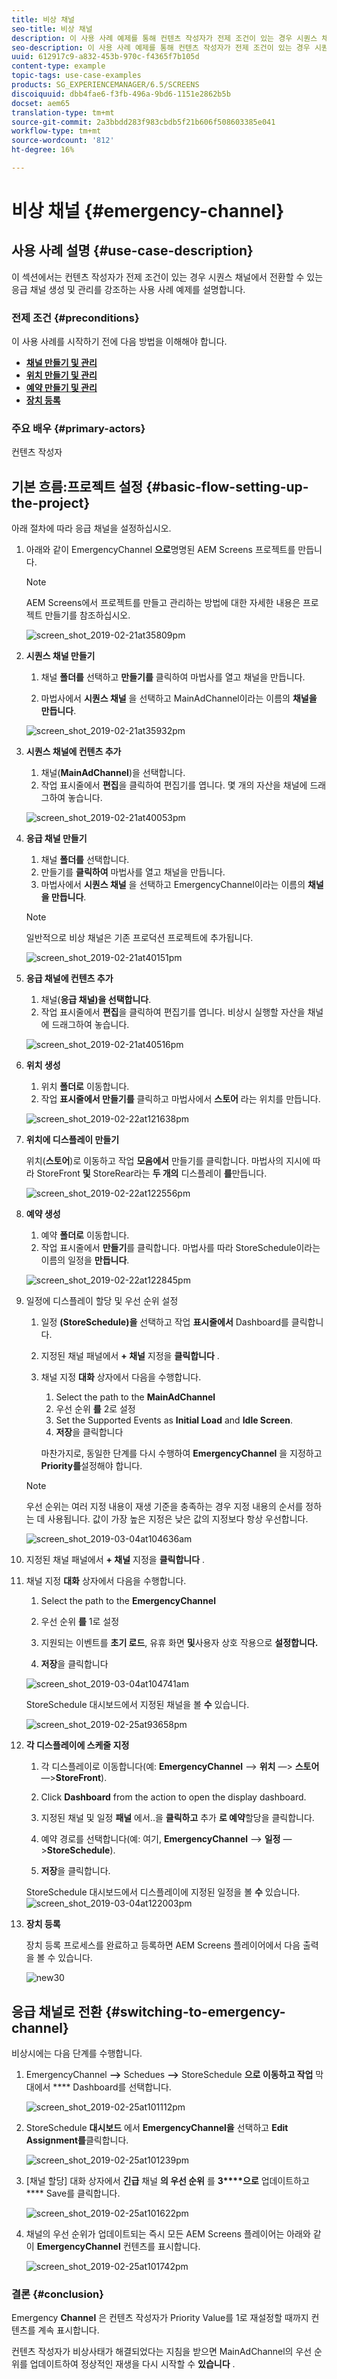 ```yaml
---
title: 비상 채널
seo-title: 비상 채널
description: 이 사용 사례 예제를 통해 컨텐츠 작성자가 전제 조건이 있는 경우 시퀀스 채널에서 전환할 수 있는 응급 채널을 만들고 관리하는 방법을 살펴보십시오.
seo-description: 이 사용 사례 예제를 통해 컨텐츠 작성자가 전제 조건이 있는 경우 시퀀스 채널에서 전환할 수 있는 응급 채널을 만들고 관리하는 방법을 살펴보십시오.
uuid: 612917c9-a832-453b-970c-f4365f7b105d
content-type: example
topic-tags: use-case-examples
products: SG_EXPERIENCEMANAGER/6.5/SCREENS
discoiquuid: dbb4fae6-f3fb-496a-9bd6-1151e2862b5b
docset: aem65
translation-type: tm+mt
source-git-commit: 2a3bbdd283f983cbdb5f21b606f508603385e041
workflow-type: tm+mt
source-wordcount: '812'
ht-degree: 16%

---
```



# 비상 채널 {#emergency-channel}

## 사용 사례 설명 {#use-case-description}

이 섹션에서는 컨텐츠 작성자가 전제 조건이 있는 경우 시퀀스 채널에서 전환할 수 있는 응급 채널 생성 및 관리를 강조하는 사용 사례 예제를 설명합니다.

### 전제 조건 {#preconditions}

이 사용 사례를 시작하기 전에 다음 방법을 이해해야 합니다.

* **[채널 만들기 및 관리](managing-channels.md)**
* **[위치 만들기 및 관리](managing-locations.md)**
* **[예약 만들기 및 관리](managing-schedules.md)**
* **[장치 등록](device-registration.md)**

### 주요 배우 {#primary-actors}

컨텐츠 작성자

## 기본 흐름:프로젝트 설정 {#basic-flow-setting-up-the-project}

아래 절차에 따라 응급 채널을 설정하십시오.

1. 아래와 같이 EmergencyChannel **으로**&#x200B;명명된 AEM Screens 프로젝트를 만듭니다.

   >[!NOTE]
   >AEM Screens에서 프로젝트를 만들고 관리하는 방법에 대한 자세한 내용은 프로젝트 만들기를 참조하십시오.

   ![screen_shot_2019-02-21at35809pm](assets/screen_shot_2019-02-21at35809pm.png)

1. **시퀀스 채널 만들기**

   1. 채널 **폴더를** 선택하고 **만들기를** 클릭하여 마법사를 열고 채널을 만듭니다.

   1. 마법사에서 **시퀀스 채널** 을 선택하고 MainAdChannel이라는 이름의 **채널을 만듭니다**.

   ![screen_shot_2019-02-21at35932pm](assets/screen_shot_2019-02-21at35932pm.png)

1. **시퀀스 채널에 컨텐츠 추가**

   1. 채널(**MainAdChannel**)을 선택합니다.
   1. 작업 표시줄에서 **편집**&#x200B;을 클릭하여 편집기를 엽니다. 몇 개의 자산을 채널에 드래그하여 놓습니다.

   ![screen_shot_2019-02-21at40053pm](assets/screen_shot_2019-02-21at40053pm.png)

1. **응급 채널 만들기**

   1. 채널 **폴더를** 선택합니다.
   1. 만들기를 **클릭하여** 마법사를 열고 채널을 만듭니다.
   1. 마법사에서 **시퀀스 채널** 을 선택하고 EmergencyChannel이라는 이름의 **채널을 만듭니다**.

   >[!NOTE]
   >
   >일반적으로 비상 채널은 기존 프로덕션 프로젝트에 추가됩니다.

   ![screen_shot_2019-02-21at40151pm](assets/screen_shot_2019-02-21at40151pm.png)

1. **응급 채널에 컨텐츠 추가**

   1. 채널(**응급 채널)을 선택합니다**.
   1. 작업 표시줄에서 **편집**&#x200B;을 클릭하여 편집기를 엽니다. 비상시 실행할 자산을 채널에 드래그하여 놓습니다.

   ![screen_shot_2019-02-21at40516pm](assets/screen_shot_2019-02-21at40516pm.png)

1. **위치 생성**

   1. 위치 **폴더로** 이동합니다.
   1. 작업 **표시줄에서 만들기를** 클릭하고 마법사에서 **스토어** 라는 위치를 만듭니다.

   ![screen_shot_2019-02-22at121638pm](assets/screen_shot_2019-02-22at121638pm.png)

1. **위치에 디스플레이 만들기**

   위치(**스토어**)로 이동하고 작업 **모음에서** 만들기를 클릭합니다. 마법사의 지시에 따라 StoreFront **및** StoreRear라는 **두 개의** 디스플레이 **를**&#x200B;만듭니다.

   ![screen_shot_2019-02-22at122556pm](assets/screen_shot_2019-02-22at122556pm.png)

1. **예약 생성**

   1. 예약 **폴더로** 이동합니다.
   1. 작업 표시줄에서 **만들기**&#x200B;를 클릭합니다. 마법사를 따라 StoreSchedule이라는 이름의 일정을 **만듭니다**.

   ![screen_shot_2019-02-22at122845pm](assets/screen_shot_2019-02-22at122845pm.png)

1. 일정에 디스플레이 할당 및 우선 순위 설정

   1. 일정 **(StoreSchedule)을** 선택하고 작업 **표시줄에서** Dashboard를 클릭합니다.

   1. 지정된 채널 패널에서 **+ 채널** 지정을 **클릭합니다** .

   1. 채널 지정 **대화** 상자에서 다음을 수행합니다.

      1. Select the path to the **MainAdChannel**
      1. 우선 순위 **를** 2로 설정
      1. Set the Supported Events as **Initial Load** and **Idle Screen**.
      1. **저장**&#x200B;을 클릭합니다

      마찬가지로, 동일한 단계를 다시 수행하여 **EmergencyChannel** 을 지정하고 **Priority를**&#x200B;설정해야 합니다.
   >[!NOTE]
   >
   >우선 순위는 여러 지정 내용이 재생 기준을 충족하는 경우 지정 내용의 순서를 정하는 데 사용됩니다. 값이 가장 높은 지정은 낮은 값의 지정보다 항상 우선합니다.

   ![screen_shot_2019-03-04at104636am](assets/screen_shot_2019-03-04at104636am.png)

1. 지정된 채널 패널에서 **+ 채널** 지정을 **클릭합니다** .

1. 채널 지정 **대화** 상자에서 다음을 수행합니다.

   1. Select the path to the **EmergencyChannel**
   1. 우선 순위 **를** 1로 설정

   1. 지원되는 이벤트를 **초기 로드**, 유휴 화면 **및**&#x200B;사용자 상호 작용으로 **설정합니다.**

   1. **저장**&#x200B;을 클릭합니다

   ![screen_shot_2019-03-04at104741am](assets/screen_shot_2019-03-04at104741am.png)

   StoreSchedule 대시보드에서 지정된 채널을 볼 **수** 있습니다.

   ![screen_shot_2019-02-25at93658pm](assets/screen_shot_2019-02-25at93658pm.png)

1. **각 디스플레이에 스케줄 지정**

   1. 각 디스플레이로 이동합니다(예: **EmergencyChannel** —> **위치** —> **스토어** —>**StoreFront**).

   1. Click **Dashboard** from the action to open the display dashboard.
   1. 지정된 채널 및 일정 **패널** 에서..을 **클릭하고** 추가 **로 예약**&#x200B;할당을 클릭합니다.

   1. 예약 경로를 선택합니다(예: 여기, **EmergencyChannel** —> **일정** —>**StoreSchedule**).

   1. **저장**&#x200B;을 클릭합니다.

   StoreSchedule 대시보드에서 디스플레이에 지정된 일정을 볼 **수** 있습니다.
   ![screen_shot_2019-03-04at122003pm](assets/screen_shot_2019-03-04at122003pm.png)

1. **장치 등록**

   장치 등록 프로세스를 완료하고 등록하면 AEM Screens 플레이어에서 다음 출력을 볼 수 있습니다.

   ![new30](assets/new30.gif)

## 응급 채널로 전환 {#switching-to-emergency-channel}

비상시에는 다음 단계를 수행합니다.

1. EmergencyChannel **—>** Schedues **—>** StoreSchedule **으로 이동하고 작업** 막대에서 **** Dashboard를 선택합니다.

   ![screen_shot_2019-02-25at101112pm](assets/screen_shot_2019-02-25at101112pm.png)

1. StoreSchedule **대시보드** 에서 **EmergencyChannel을** 선택하고 **Edit Assignment를**&#x200B;클릭합니다.

   ![screen_shot_2019-02-25at101239pm](assets/screen_shot_2019-02-25at101239pm.png)

1. [채널 할당] 대화 상자에서 **긴급** 채널 **의 우선 순위** 를 **3****으로** 업데이트하고 **** Save를 클릭합니다.

   ![screen_shot_2019-02-25at101622pm](assets/screen_shot_2019-02-25at101622pm.png)

1. 채널의 우선 순위가 업데이트되는 즉시 모든 AEM Screens 플레이어는 아래와 같이 **EmergencyChannel** 컨텐츠를 표시합니다.

   ![screen_shot_2019-02-25at101742pm](assets/screen_shot_2019-02-25at101742pm.png)

### 결론 {#conclusion}

Emergency **Channel** 은 컨텐츠 작성자가 Priority Value를 1로 재설정할 때까지 컨텐츠를 계속 표시합니다.

컨텐츠 작성자가 비상사태가 해결되었다는 지침을 받으면 MainAdChannel의 우선 순위를 업데이트하여 정상적인 재생을 다시 시작할 수 **있습니다** .
